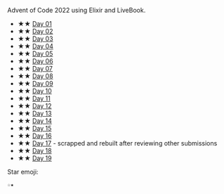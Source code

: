 Advent of Code 2022 using Elixir and LiveBook.

 - ★★ [Day 01](day01.livemd)
 - ★★ [Day 02](day02.livemd)
 - ★★ [Day 03](day03.livemd)
 - ★★ [Day 04](day04.livemd)
 - ★★ [Day 05](day05.livemd)
 - ★★ [Day 06](day06.livemd)
 - ★★ [Day 07](day07.livemd)
 - ★★ [Day 08](day08.livemd)
 - ★★ [Day 09](day09.livemd)
 - ★★ [Day 10](day10.livemd)
 - ★★ [Day 11](day11.livemd)
 - ★★ [Day 12](day12.livemd)
 - ★★ [Day 13](day13.livemd)
 - ★★ [Day 14](day14.livemd)
 - ★★ [Day 15](day15.livemd)
 - ★★ [Day 16](day16.livemd)
 - ★★ [Day 17](day17.livemd) - scrapped and rebuilt after reviewing other submissions
 - ★★ [Day 18](day18.livemd)
 - ★★ [Day 19](day19.livemd)
 
 
 
Star emoji:
 
```
☆★ 
```